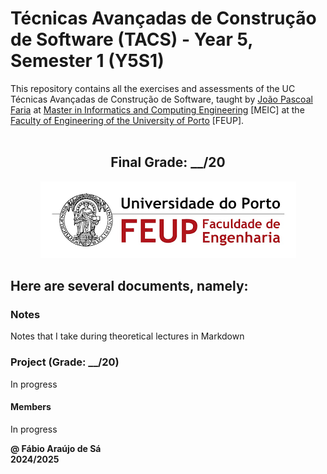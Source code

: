 # Técnicas Avançadas de Construção de Software (TACS) - Year 5, Semester 1 (Y5S1)

This repository contains all the exercises and assessments of the UC Técnicas Avançadas de Construção de Software, taught by [João Pascoal Faria](https://sigarra.up.pt/feup/pt/func_geral.formview?p_codigo=210006) at [Master in Informatics and Computing Engineering](https://sigarra.up.pt/feup/pt/cur_geral.cur_view?pv_curso_id=22862) [MEIC] at the [Faculty of Engineering of the University of Porto](https://sigarra.up.pt/feup/pt/web_page.Inicial) [FEUP]. <br> <br>

<h2 align = "center" >Final Grade: __/20</h2>
<p align = "center" >
  <img 
       title = "FEUP logo"
       src = "Images//FEUP_Logo.png" 
       alt = "FEUP Logo"  
       />
</p>

## Here are several documents, namely:

### Notes

Notes that I take during theoretical lectures in Markdown <br>

### Project (Grade: __/20)

In progress

#### Members

In progress

**@ Fábio Araújo de Sá** <br>
**2024/2025**
